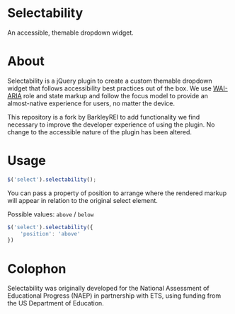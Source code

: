 Selectability
=============

An accessible, themable dropdown widget.

About
=====

Selectability is a jQuery plugin to create a custom themable dropdown widget that follows accessibility best practices out of the box. We use [WAI-ARIA](http://www.w3.org/TR/wai-aria/) role and state markup and follow the focus model to provide an almost-native experience for users, no matter the device.

This repository is a fork by BarkleyREI to add functionality we find necessary to improve the developer experience of using the plugin. No change to the accessible nature of the plugin has been altered.

Usage
=====

```javascript
$('select').selectability();
```

You can pass a property of position to arrange where the rendered markup will appear in relation to the original select element.

Possible values: `above` / `below`

```javascript
$('select').selectability({
    'position': 'above'
})
```

Colophon
========

Selectability was originally developed for the National Assessment of Educational Progress (NAEP) in partnership with ETS, using funding from the US Department of Education.
